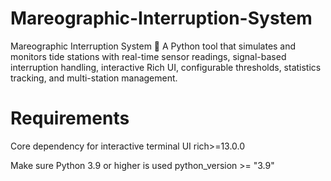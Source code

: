 # Mareographic-Interruption-System
Mareographic Interruption System 🌊 A Python tool that simulates and monitors tide stations with real-time sensor readings, signal-based interruption handling, interactive Rich UI, configurable thresholds, statistics tracking, and multi-station management.

# Requirements
Core dependency for interactive terminal UI
rich>=13.0.0

Make sure Python 3.9 or higher is used
python_version >= "3.9"
